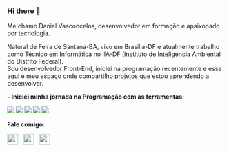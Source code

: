 ### Hi there 👋

Me chamo Daniel Vasconcelos, desenvolvedor em formação e apaixonado por tecnologia.

Natural de Feira de Santana-BA, vivo em Brasília-DF e atualmente trabalho como Técnico em Informática no IIA-DF (Instituto de Inteligencia Ambiental do Distrito Federal).
<br>
Sou desenvolvedor Front-End, iniciei na programação recentemente e esse aqui é meu espaço onde compartilho projetos que estou aprendendo a desenvolver.
<br>

**- Iniciei minha jornada na Programação com as ferramentas:**

<img src="https://img.shields.io/badge/JavaScript-323330?style=for-the-badge&logo=javascript&logoColor=F7DF1E">
<img src="https://img.shields.io/badge/HTML5-E34F26?style=for-the-badge&logo=html5&logoColor=white">
<img src="https://img.shields.io/badge/CSS3-1572B6?style=for-the-badge&logo=css3&logoColor=white">
<img src="https://img.shields.io/badge/React-20232A?style=for-the-badge&logo=react&logoColor=61DAFB">
<img src="https://img.shields.io/badge/PostgreSQL-316192?style=for-the-badge&logo=postgresql&logoColor=white">
<br>

**Fale comigo:**

<a href="https://www.linkedin.com/in/devdanielvasconcelos" alt="Linkedin-DanielVasconcelos"><img width="25px" src="https://static-00.iconduck.com/assets.00/linkedin-icon-512x512-b5owxava.png"></a>
&nbsp;
<a href="https://www.instagram.com/devdaniel.exe/" alt="Instagram-DanielVasconcelos"><img width="25px" src="https://static-00.iconduck.com/assets.00/instagram-1-icon-512x512-vtcaw64p.png"></a>
&nbsp;
<a href="https://wa.me/+5561995080948" alt="Wpp-DanielVasconcelos"><img width="25px" src="https://static-00.iconduck.com/assets.00/whatsapp-icon-512x512-8q344er8.png"></a>
